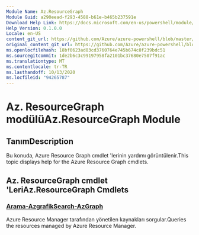 ```yaml
---
Module Name: Az.ResourceGraph
Module Guid: a290eead-f293-4588-b61e-b465b237591e
Download Help Link: https://docs.microsoft.com/en-us/powershell/module/az.resourcegraph
Help Version: 0.1.0.0
Locale: en-US
content_git_url: https://github.com/Azure/azure-powershell/blob/master/src/ResourceGraph/ResourceGraph/help/Az.ResourceGraph.md
original_content_git_url: https://github.com/Azure/azure-powershell/blob/master/src/ResourceGraph/ResourceGraph/help/Az.ResourceGraph.md
ms.openlocfilehash: 18bf0623ad83cd3760764e745b674c8f239bdc51
ms.sourcegitcommit: 1de2b6c3c99197958fa2101bc37680e7507f91ac
ms.translationtype: MT
ms.contentlocale: tr-TR
ms.lasthandoff: 10/13/2020
ms.locfileid: "94265787"
---
```

# <span data-ttu-id="fb06d-101">Az. ResourceGraph modülü</span><span class="sxs-lookup"><span data-stu-id="fb06d-101">Az.ResourceGraph Module</span></span>
## <span data-ttu-id="fb06d-102">Tanım</span><span class="sxs-lookup"><span data-stu-id="fb06d-102">Description</span></span>
<span data-ttu-id="fb06d-103">Bu konuda, Azure Resource Graph cmdlet 'lerinin yardımı görüntülenir.</span><span class="sxs-lookup"><span data-stu-id="fb06d-103">This topic displays help for the Azure Resource Graph cmdlets.</span></span>

## <span data-ttu-id="fb06d-104">Az. ResourceGraph cmdlet 'Leri</span><span class="sxs-lookup"><span data-stu-id="fb06d-104">Az.ResourceGraph Cmdlets</span></span>
### [<span data-ttu-id="fb06d-105">Arama-Azgrafik</span><span class="sxs-lookup"><span data-stu-id="fb06d-105">Search-AzGraph</span></span>](Search-AzGraph.md)
<span data-ttu-id="fb06d-106">Azure Resource Manager tarafından yönetilen kaynakları sorgular.</span><span class="sxs-lookup"><span data-stu-id="fb06d-106">Queries the resources managed by Azure Resource Manager.</span></span>

